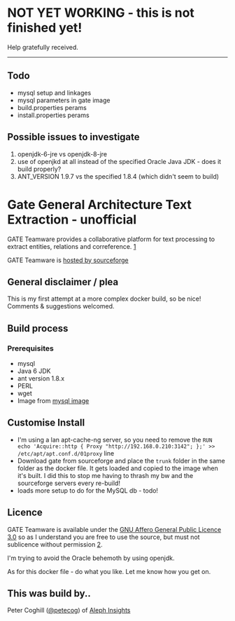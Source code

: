 # NOT YET WORKING - this is not finished yet!

Help gratefully received.

--------------------------------------------------------------------------------

## Todo

- mysql setup and linkages
- mysql parameters in gate image
- build.properties perams
- install.properties perams

## Possible issues to investigate

1. openjdk-6-jre vs openjdk-8-jre
2. use of openjkd at all instead of the specified Oracle Java JDK - does it build properly?
3. ANT_VERSION 1.9.7 vs the specified 1.8.4 (which didn't seem to build)

# Gate General Architecture Text Extraction - unofficial

GATE Teamware provides a collaborative platform for text processing to extract entities, relations and correference. [1]

GATE Teamware is [hosted by sourceforge](https://sourceforge.net/p/gate/code/HEAD/tree/teamware/trunk/)

## General disclaimer / plea

This is my first attempt at a more complex docker build, so be nice! Comments & suggestions welcomed.

## Build process

### Prerequisites

- mysql
- Java 6 JDK
- ant version 1.8.x
- PERL
- wget
- Image from [mysql image](https://hub.docker.com/_/mysql/)

## Customise Install

- I'm using a lan apt-cache-ng server, so you need to remove the `RUN echo 'Acquire::http { Proxy "http://192.168.0.210:3142"; };' >> /etc/apt/apt.conf.d/01proxy` line
- Download gate from sourceforge and place the `trunk` folder in the same folder as the docker file. It gets loaded and copied to the image when it's built. I did this to stop me having to thrash my bw and the sourceforge servers every re-build!
- loads more setup to do for the MySQL db - todo!

## Licence

GATE Teamware is available under the [GNU Affero General Public Licence 3.0](http://www.gnu.org/licenses/agpl-3.0.html) so as I understand you are free to use the source, but must not sublicence without permission [2].

I'm trying to avoid the Oracle behemoth by using openjdk.

As for this docker file - do what you like. Let me know how you get on.

## This was build by..

Peter Coghill ([@petecog](https://twitter.com/petecog)) of [Aleph Insights](www.alephinsights.com)

[1]: https://gate.ac.uk/teamware/
[2]: https://tldrlegal.com/license/gnu-general-public-license-v3-(gpl-3)
